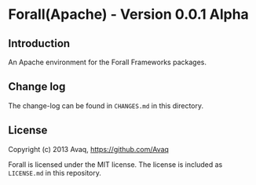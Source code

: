 # Forall(Apache) - Version 0.0.1 Alpha

## Introduction

An Apache environment for the Forall Frameworks packages.

## Change log

The change-log can be found in `CHANGES.md` in this directory.

## License

Copyright (c) 2013 Avaq, https://github.com/Avaq

Forall is licensed under the MIT license. The license is included as `LICENSE.md` in this
repository.
